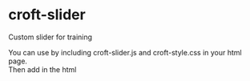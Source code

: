 # croft-slider
Custom slider for training

You can use by including croft-slider.js and croft-style.css in your html page.<br>
Then add in the html <script> tag:<br>
<script>
  const croftSlider = new CroftSlider({
     slider: '.slider', // insert the slider class
     slide: '.slide', // insert the slide class
     slidesToShow: 3 // count of slides on the page
  });
 </script>
